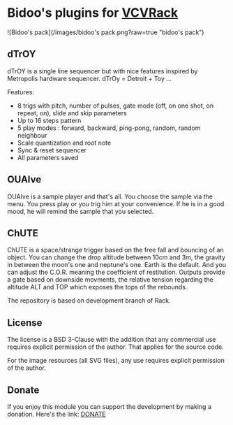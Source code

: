 # Bidoo's plugins for [VCVRack](https://vcvrack.com) 

![Bidoo's pack](/images/bidoo's pack.png?raw=true "bidoo's pack")

## dTrOY 

dTrOY is a single line sequencer but with nice features inspired by Metropolis hardware sequencer.
dTrOy = Detroit + Toy ... 

Features:
- 8 trigs with pitch, number of pulses, gate mode (off, on one shot, on repeat, on), slide and skip parameters
- Up to 16 steps pattern
- 5 play modes : forward, backward, ping-pong, random, random neighbour
- Scale quantization and root note
- Sync & reset sequencer
- All parameters saved

## OUAIve 

OUAIve is a sample player and that's all. You choose the sample via the menu. You press play or you trig him at your convenience.
If he is in a good mood, he will remind the sample that you selected.

## ChUTE 

ChUTE is a space/strange trigger based on the free fall and bouncing of an object. 
You can change the drop altitude between 10cm and 3m, the gravity in between the moon's one and neptune's one. Earth is the default. 
And you can adjust the C.O.R. meaning the coefficient of restitution.
Outputs provide a gate based on downside movments, the relative tension regarding the altitude ALT and TOP which exposes the tops of the rebounds.

The repository is based on development branch of Rack.

## License

The license is a BSD 3-Clause with the addition that any commercial use requires explicit permission of the author. That applies for the source code.

For the image resources (all SVG files), any use requires explicit permission of the author.

## Donate

If you enjoy this module you can support the development by making a donation. Here's the link: [DONATE](https://paypal.me/sebastienbouffier)
